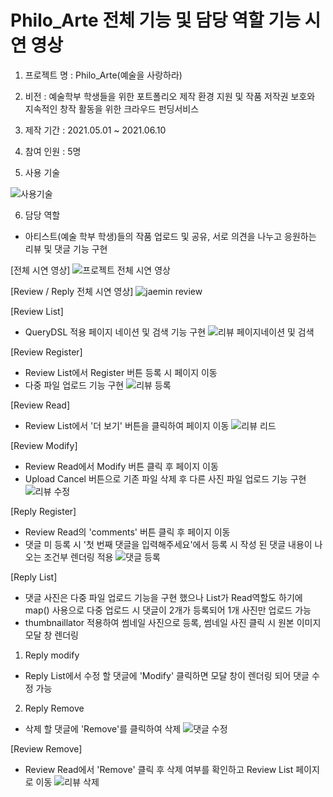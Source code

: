 # Philo_Arte 전체 기능 및 담당 역할 기능 시연 영상

1. 프로젝트 명 : Philo_Arte(예술을 사랑하라)

2. 비전 : 예술학부 학생들을 위한 포트폴리오 제작 환경 지원 및 작품 저작권 보호와 지속적인 창작 활동을 위한 크라우드 펀딩서비스

3. 제작 기간 : 2021.05.01 ~ 2021.06.10

4. 참여 인원 : 5명

5. 사용 기술

![사용기술](https://user-images.githubusercontent.com/75829369/121810291-340a0080-cc9b-11eb-96df-9fc2ab45573e.JPG)

6. 담당 역할
- 아티스트(예술 학부 학생)들의 작품 업로드 및 공유, 서로 의견을 나누고 응원하는 리뷰 및 댓글 기능 구현

[전체 시연 영상]
![프로젝트 전체 시연 영상](https://user-images.githubusercontent.com/75829369/121810419-c9a59000-cc9b-11eb-91b0-8874e9b4c7a9.gif)

[Review / Reply 전체 시연 영상]
![jaemin review](https://user-images.githubusercontent.com/75829369/121810423-d0cc9e00-cc9b-11eb-9b81-cf4fb187aa6b.gif)

[Review List]
- QueryDSL 적용 페이지 네이션 및 검색 기능 구현
  ![리뷰 페이지네이션 및 검색](https://user-images.githubusercontent.com/75829369/121810517-299c3680-cc9c-11eb-8cfa-54358caae6e4.gif)

[Review Register]
- Review List에서 Register 버튼 등록 시 페이지 이동
- 다중 파일 업로드 기능 구현
  ![리뷰 등록](https://user-images.githubusercontent.com/75829369/121810554-57817b00-cc9c-11eb-8bb8-1018f582b558.gif)

[Review Read]
- Review List에서 '더 보기' 버튼을 클릭하여 페이지 이동
  ![리뷰 리드](https://user-images.githubusercontent.com/75829369/121810658-ad562300-cc9c-11eb-98ed-7dc538d47d42.gif)

[Review Modify]
- Review Read에서 Modify 버튼 클릭 후 페이지 이동
- Upload Cancel 버튼으로 기존 파일 삭제 후 다른 사진 파일 업로드 기능 구현
  ![리뷰 수정](https://user-images.githubusercontent.com/75829369/121810993-d4f9bb00-cc9d-11eb-8823-982609bc827d.gif)

[Reply Register]
- Review Read의  'comments' 버튼 클릭 후 페이지 이동
- 댓글 미 등록 시 '첫 번째 댓글을 입력해주세요'에서 등록 시 작성 된 댓글 내용이 나오는 조건부 렌더링 적용
  ![댓글 등록](https://user-images.githubusercontent.com/75829369/121811062-14c0a280-cc9e-11eb-8644-631b3aa9800a.gif)

[Reply List]
- 댓글 사진은 다중 파일 업로드 기능을 구현 했으나 List가 Read역할도 하기에
  map() 사용으로 다중 업로드 시 댓글이 2개가 등록되어 1개 사진만 업로드 가능
- thumbnaillator 적용하여 썸네일 사진으로 등록, 썸네일 사진 클릭 시 원본 이미지 모달 창 렌더링

1) Reply modify
- Reply List에서 수정 할 댓글에 'Modify' 클릭하면 모달 창이 렌더링 되어 댓글 수정 가능

2) Reply Remove
- 삭제 할 댓글에 'Remove'를 클릭하여 삭제
  ![댓글 수정](https://user-images.githubusercontent.com/75829369/121811317-fc04bc80-cc9e-11eb-9a6b-6893b47aeac5.gif)

[Review Remove]
- Review Read에서 'Remove' 클릭 후 삭제 여부를 확인하고 Review List 페이지로 이동
  ![리뷰 삭제](https://user-images.githubusercontent.com/75829369/121811737-3c186f00-cca0-11eb-81e6-0d890f140f84.gif)

